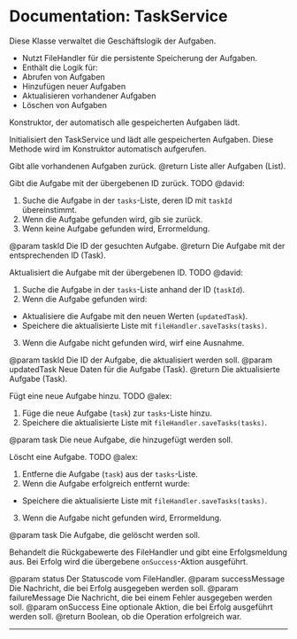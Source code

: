 # Documentation: TaskService


Diese Klasse verwaltet die Geschäftslogik der Aufgaben.
- Nutzt FileHandler für die persistente Speicherung der Aufgaben.
- Enthält die Logik für:
- Abrufen von Aufgaben
- Hinzufügen neuer Aufgaben
- Aktualisieren vorhandener Aufgaben
- Löschen von Aufgaben


Konstruktor, der automatisch alle gespeicherten Aufgaben lädt.


Initialisiert den TaskService und lädt alle gespeicherten Aufgaben.
Diese Methode wird im Konstruktor automatisch aufgerufen.


Gibt alle vorhandenen Aufgaben zurück.
@return Liste aller Aufgaben (List<Task>).


Gibt die Aufgabe mit der übergebenen ID zurück.
TODO @david:
1. Suche die Aufgabe in der `tasks`-Liste, deren ID mit `taskId` übereinstimmt.
2. Wenn die Aufgabe gefunden wird, gib sie zurück.
3. Wenn keine Aufgabe gefunden wird, Errormeldung.

@param taskId Die ID der gesuchten Aufgabe.
@return Die Aufgabe mit der entsprechenden ID (Task).


Aktualisiert die Aufgabe mit der übergebenen ID.
TODO @david:
1. Suche die Aufgabe in der `tasks`-Liste anhand der ID (`taskId`).
2. Wenn die Aufgabe gefunden wird:
- Aktualisiere die Aufgabe mit den neuen Werten (`updatedTask`).
- Speichere die aktualisierte Liste mit `fileHandler.saveTasks(tasks)`.
3. Wenn die Aufgabe nicht gefunden wird, wirf eine Ausnahme.

@param taskId Die ID der Aufgabe, die aktualisiert werden soll.
@param updatedTask Neue Daten für die Aufgabe (Task).
@return Die aktualisierte Aufgabe (Task).


Fügt eine neue Aufgabe hinzu.
TODO @alex:
1. Füge die neue Aufgabe (`task`) zur `tasks`-Liste hinzu.
2. Speichere die aktualisierte Liste mit `fileHandler.saveTasks(tasks)`.

@param task Die neue Aufgabe, die hinzugefügt werden soll.


Löscht eine Aufgabe.
TODO @alex:
1. Entferne die Aufgabe (`task`) aus der `tasks`-Liste.
2. Wenn die Aufgabe erfolgreich entfernt wurde:
- Speichere die aktualisierte Liste mit `fileHandler.saveTasks(tasks)`.
3. Wenn die Aufgabe nicht gefunden wird, Errormeldung.

@param task Die Aufgabe, die gelöscht werden soll.


Behandelt die Rückgabewerte des FileHandler und gibt eine Erfolgsmeldung aus.
Bei Erfolg wird die übergebene `onSuccess`-Aktion ausgeführt.

@param status Der Statuscode vom FileHandler.
@param successMessage Die Nachricht, die bei Erfolg ausgegeben werden soll.
@param failureMessage Die Nachricht, die bei einem Fehler ausgegeben werden soll.
@param onSuccess Eine optionale Aktion, die bei Erfolg ausgeführt werden soll.
@return Boolean, ob die Operation erfolgreich war.


---